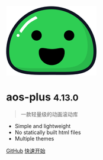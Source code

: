 ![logo](_media/icon.svg)

# aos-plus <small>4.13.0</small>

> 一款轻量级的动画滚动库

- Simple and lightweight
- No statically built html files
- Multiple themes

[GitHub](https://github.com/docsifyjs/docsify/)
[快速开始](#docsify)
